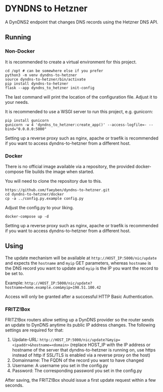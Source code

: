 # DYNDNS to Hetzner

A DynDNS2 endpoint that changes DNS records using the Hetzner DNS API.

## Running

### Non-Docker

It is recommended to create a virtual environment for this project.

```
cd /opt # can be somewhere else if you prefer
python3 -m venv dyndns-to-hetzner
source dyndns-to-hetzner/bin/activate
pip install dyndns-to-hetzner
flask --app dyndns_to_hetzner init-config
```

The last command will print the location of the configuration file. Adjust it to your needs.

It is recommended to use a WSGI server to run this project, e.g. gunicorn:

```
pip install gunicorn
gunicorn -w 4 'dyndns_to_hetzner:create_app()' --access-logfile=- --bind="0.0.0.0:5000"
```

Setting up a reverse proxy such as nginx, apache or traefik is recommended if you want to access dyndns-to-hetzner from a different host.

### Docker

There is no official image available via a repository, the provided docker-compose file builds the image when started.  

You will need to clone the repository due to this.

```
https://github.com/faeyben/dyndns-to-hetzner.git
cd dyndns-to-hetzner/docker
cp -a ../config.py.example config.py
```

Adjust the config.py to your liking.

```
docker-compose up -d
```

Setting up a reverse proxy such as nginx, apache or traefik is recommended if you want to access dyndns-to-hetzner from a different host.

## Using

The update mechanism will be available at `http://HOST_IP:5000/nic/update` and expects the `hostname` and `myip` GET parameters, whereas `hostname` is the DNS record you want to update and `myip` is the IP you want the record to be set to.

Example: `http://HOST_IP:5000/nic/update?hostname=home.example.com&myip=198.51.100.42`

Access will only be granted after a successful HTTP Basic Authentication.

### FRITZ!Box

FRITZ!Box routers allow setting up a DynDNS provider so the router sends an update to DynDNS anytime its public IP address changes. The following settings are required for that:

1. Update-URL: `http://HOST_IP:5000/nic/update?&myip=<ipaddr>&hostname=<domain>` (replace HOST_IP with the IP address or hostname of the server that dyndns-to-hetzner is running on, use https instead of http if SSL/TLS is enabled via a reverse proxy on the host)
2. Domainname: The FQDN of the record you want to have changed
3. Username: A username you set in the config.py
4. Password: The corresponding password you set in the config.py

After saving, the FRITZ!Box should issue a first update request within a few seconds.